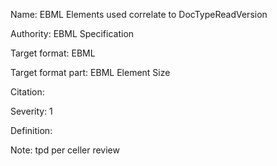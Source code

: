 Name: EBML Elements used correlate to DocTypeReadVersion

Authority: EBML Specification

Target format: EBML

Target format part: EBML Element Size

Citation: 

Severity: 1

Definition: 

Note: tpd per celler review

